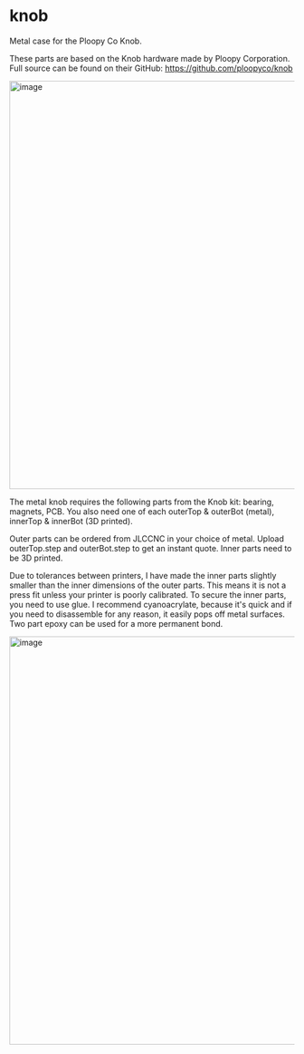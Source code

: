 # knob
Metal case for the Ploopy Co Knob.

These parts are based on the Knob hardware made by Ploopy Corporation.
Full source can be found on their GitHub:
https://github.com/ploopyco/knob

<img width="1080" height="720" alt="image" src="https://github.com/user-attachments/assets/fcff084e-32c7-4ac8-b955-1794e1310487" />


The metal knob requires the following parts from the Knob kit: bearing, magnets, PCB.
You also need one of each outerTop & outerBot (metal), innerTop & innerBot (3D printed).

Outer parts can be ordered from JLCCNC in your choice of metal. Upload outerTop.step and outerBot.step to get an instant quote.
Inner parts need to be 3D printed. 

Due to tolerances between printers, I have made the inner parts slightly smaller than the inner dimensions of the outer parts. This means it is not a press fit unless your printer is poorly calibrated. 
To secure the inner parts, you need to use glue. 
I recommend cyanoacrylate, because it's quick and if you need to disassemble for any reason, it easily pops off metal surfaces. Two part epoxy can be used for a more permanent bond.

<img width="1080" height="720" alt="image" src="https://github.com/user-attachments/assets/725e14d6-f403-4e87-a595-a24833eb6147" />
